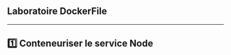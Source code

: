 ## Laboratoire DockerFile
-------------------------------------
:one: Conteneuriser le service Node 
-------------------------------------
